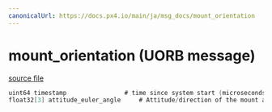 ```yaml
---
canonicalUrl: https://docs.px4.io/main/ja/msg_docs/mount_orientation
---
```


# mount_orientation (UORB message)



[source file](https://github.com/PX4/PX4-Autopilot/blob/release/1.13/msg/mount_orientation.msg)

```c
uint64 timestamp                # time since system start (microseconds)
float32[3] attitude_euler_angle     # Attitude/direction of the mount as euler angles in rad

```
